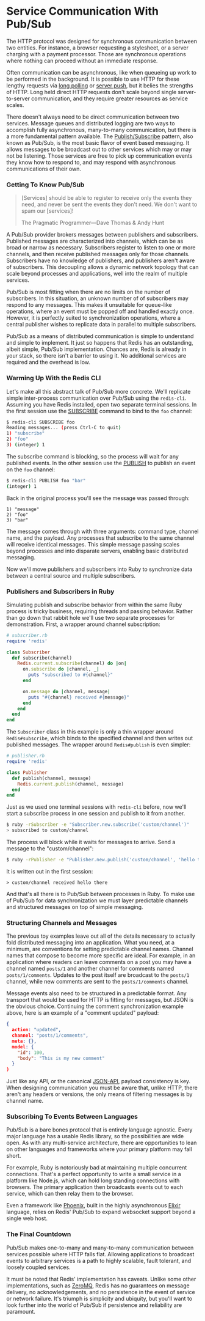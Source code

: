 # Service Communication With Pub/Sub

The HTTP protocol was designed for synchronous communication between two
entities. For instance, a browser requesting a stylesheet, or a server charging
with a payment processor. Those are synchronous operations where nothing can
proceed without an immediate response.

Often communication can be asynchronous, like when queueing up work to be
performed in the background. It is possible to use HTTP for these lengthy
requests via [long polling][lp] or [server push][sp], but it belies the
strengths of HTTP. Long held direct HTTP requests don't scale beyond single
server-to-server communication, and they require greater resources as service
scales.

There doesn't always need to be direct communication between two services.
Message queues and distributed logging are two ways to accomplish fully
asynchronous, many-to-many communication, but there is a more fundamental pattern
available. The [Publish/Subscribe][ps] pattern, also known as Pub/Sub, is the
most basic flavor of event based messaging. It allows messages to be broadcast
out to other services which may or may not be listening. Those services are free
to pick up communication events they know how to respond to, and may respond with
asynchronous communications of their own.

### Getting To Know Pub/Sub

> [Services] should be able to register to receive only the events they need, and
> never be sent the events they don't need. We don't want to spam our [services]!
>
> The Pragmatic Programmer—Dave Thomas & Andy Hunt

A Pub/Sub provider brokers messages between publishers and subscribers.
Published messages are characterized into channels, which can be as broad or
narrow as necessary. Subscribers register to listen to one or more channels,
and then receive published messages only for those channels. Subscribers have no
knowledge of publishers, and publishers aren't aware of subscribers. This
decoupling allows a dynamic network topology that can scale beyond processes and
applications, well into the realm of multiple services.

Pub/Sub is most fitting when there are no limits on the number of subscribers.
In this situation, an unknown number of of subscribers may respond to any
messages.  This makes it unsuitable for queue-like operations, where an event
must be popped off and handled exactly once. However, it is perfectly suited to
synchronization operations, where a central publisher wishes to replicate data
in parallel to multiple subscribers.

Pub/Sub as a means of distributed communication is simple to understand and
simple to implement. It just so happens that Redis has an outstanding, albeit
simple, Pub/Sub implementation. Chances are, Redis is already in your stack, so
there isn't a barrier to using it. No additional services are required and the
overhead is low.

### Warming Up With the Redis CLI

Let's make all this abstract talk of Pub/Sub more concrete. We'll replicate
simple inter-process communication over Pub/Sub using the `redis-cli`. Assuming
you have Redis installed, open two separate terminal sessions. In the first
session use the [SUBSCRIBE][rdsu] command to bind to the `foo` channel:

```bash
$ redis-cli SUBSCRIBE foo
Reading messages... (press Ctrl-C to quit)
1) "subscribe"
2) "foo"
3) (integer) 1
```

The subscribe command is blocking, so the process will wait for any published
events. In the other session use the [PUBLISH][rdpu] to publish an event on the
`foo` channel:

```bash
$ redis-cli PUBLISH foo "bar"
(integer) 1
```

Back in the original process you'll see the message was passed through:

```
1) "message"
2) "foo"
3) "bar"
```

The message comes through with three arguments: command type, channel name, and
the payload. Any processes that subscribe to the same channel will receive
identical messages. This simple message passing scales beyond processes and into
disparate servers, enabling basic distributed messaging.

Now we'll move publishers and subscribers into Ruby to synchronize data between
a central source and multiple subscribers.

### Publishers and Subscribers in Ruby

Simulating publish and subscribe behavior from within the same Ruby process is
tricky business, requiring threads and passing behavior. Rather than go down
that rabbit hole we'll use two separate processes for demonstration. First, a
wrapper around channel subscription:

```ruby
# subscriber.rb
require 'redis'

class Subscriber
  def subscribe(channel)
    Redis.current.subscribe(channel) do |on|
      on.subscribe do |channel, _|
        puts "subscribed to #{channel}"
      end

      on.message do |channel, message|
        puts "#{channel} received #{message}"
      end
    end
  end
end
```

The `Subscriber` class in this example is only a thin wrapper around
`Redis#subscribe`, which binds to the specified channel and then writes out
published messages. The wrapper around `Redis#publish` is even simpler:

```ruby
# publisher.rb
require 'redis'

class Publisher
  def publish(channel, message)
    Redis.current.publish(channel, message)
  end
end
```

Just as we used one terminal sessions with `redis-cli` before, now we'll start a
subscribe process in one session and publish to it from another.

```bash
$ ruby -rSubscriber -e "Subscriber.new.subscribe('custom/channel')"
> subscribed to custom/channel
```

The process will block while it waits for messages to arrive. Send a message to
the "custom/channel":

```bash
$ ruby -rPublisher -e "Publisher.new.publish('custom/channel', 'hello there')"
```

It is written out in the first session:

```
> custom/channel received hello there
```

And that's all there is to Pub/Sub between processes in Ruby. To make use of
Pub/Sub for data synchronization we must layer predictable channels and
structured messages on top of simple messaging.

### Structuring Channels and Messages

The previous toy examples leave out all of the details necessary to actually
fold distributed messaging into an application. What you need, at a minimum, are
conventions for setting predictable channel names. Channel names that compose to
become more specific are ideal. For example, in an application where readers can
leave comments on a post you may have a channel named `posts/1` and another
channel for comments named `posts/1/comments`. Updates to the post itself are
broadcast to the `posts/1` channel, while new comments are sent to the
`posts/1/comments` channel.

Message events also need to be structured in a predictable format. Any transport
that would be used for HTTP is fitting for messages, but JSON is the obvious
choice. Continuing the comment synchronization example above, here is an example
of a "comment updated" payload:

```json
{
  action: "updated",
  channel: "posts/1/comments",
  meta: {},
  model: {
    "id": 100,
    "body": "This is my new comment"
  }
)
```

Just like any API, or the canonical [JSON-API][js-api], payload consistency is
key. When designing communication you must be aware that, unlike HTTP, there
aren't any headers or versions, the only means of filtering messages is by
channel name.

### Subscribing To Events Between Languages

Pub/Sub is a bare bones protocol that is entirely language agnostic. Every major
language has a usable Redis library, so the possibilities are wide open.  As
with any multi-service architecture, there are opportunities to lean on other
languages and frameworks where your primary platform may fall short.

For example, Ruby is notoriously bad at maintaining multiple concurrent
connections. That's a perfect opportunity to write a small service in a platform
like Node.js, which can hold long standing connections with browsers. The
primary application then broadcasts events out to each service, which can then
relay them to the browser.

Even a framework like [Phoenix][phx], built in the highly asynchronous
[Elixir][ex] language, relies on Redis' Pub/Sub to expand websocket support
beyond a single web host.

### The Final Countdown

Pub/Sub makes one-to-many and many-to-many communication between services
possible where HTTP falls flat. Allowing applications to broadcast events to
arbitrary services is a path to highly scalable, fault tolerant, and loosely
coupled services.

It must be noted that Redis' implementation has caveats. Unlike some other
implementations, such as [ZeroMQ][zmq], Redis has no guarantees on message
delivery, no acknowledgements, and no persistence in the event of service or
network failure. It's triumph is simplicity and ubiquity, but you'll want to
look further into the world of Pub/Sub if persistence and reliability are
paramount.

[ps]: https://en.wikipedia.org/wiki/Publish%E2%80%93subscribe_pattern
[lp]: https://en.wikipedia.org/wiki/Push_technology#Long_polling
[sp]: https://en.wikipedia.org/wiki/Push_technology#HTTP_server_push
[rdsu]: http://redis.io/commands/subscribe
[rdpu]: http://redis.io/commands/publish
[js-api]: js-api
[zmq]: zmq
[phx]: phx
[ex]: ex
